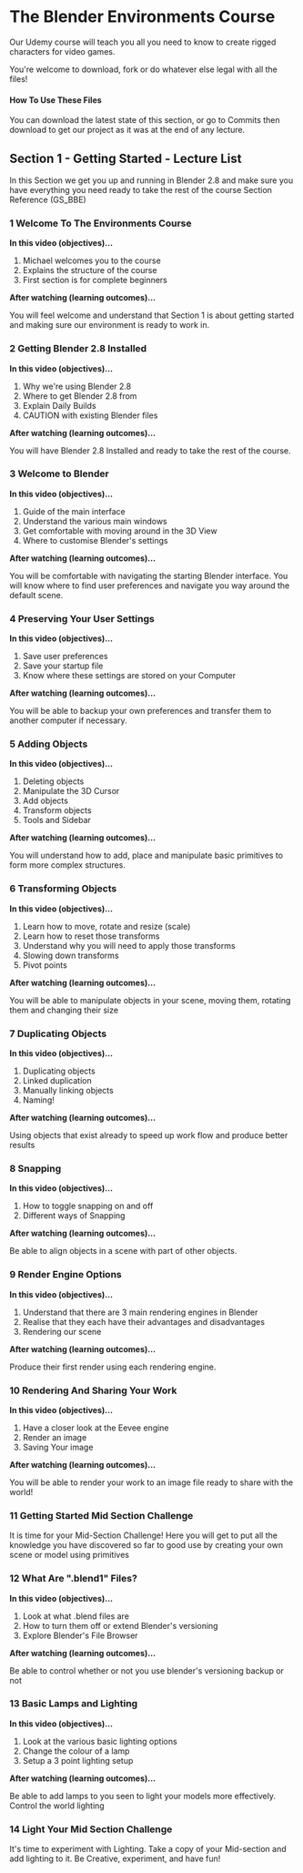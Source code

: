# The Blender Environments Course
Our Udemy course will teach you all you need to know to create rigged characters for video games.

You're welcome to download, fork or do whatever else legal with all the files!

#### How To Use These Files
You can download the latest state of this section, or go to Commits then download to get our project as it was at the end of any lecture.

## Section 1 - Getting Started - Lecture List

In this Section we get you up and running in Blender 2.8 and make sure you have everything you need ready to take the rest of the course Section Reference (GS_BBE)

### 1 Welcome To The Environments Course

**In this video (objectives)…**

1. Michael welcomes you to the course
2. Explains the structure of the course
3. First section is for complete beginners

**After watching (learning outcomes)…**

You will feel welcome and understand that Section 1 is about getting started and making sure our environment is ready to work in.

### 2 Getting Blender 2.8 Installed

**In this video (objectives)…**

1. Why we're using Blender 2.8
2. Where to get Blender 2.8 from
3. Explain Daily Builds
4. CAUTION with existing Blender files

**After watching (learning outcomes)…**

You will have Blender 2.8 Installed and ready to take the rest of the course.

### 3 Welcome to Blender

**In this video (objectives)…**

1. Guide of the main interface
2. Understand the various main windows
3. Get comfortable with moving around in the 3D View
4. Where to customise Blender's settings

**After watching (learning outcomes)…**

You will be comfortable with navigating the starting Blender interface.  You will know where to find user preferences and navigate you way around the default scene.

### 4 Preserving Your User Settings

**In this video (objectives)…**

1. Save user preferences
2. Save your startup file
3. Know where these settings are stored on your Computer

**After watching (learning outcomes)…**

You will be able to backup your own preferences and transfer them to another computer if necessary.

### 5 Adding Objects
**In this video (objectives)…**

1. Deleting objects
2. Manipulate the 3D Cursor
3. Add objects
4. Transform objects
5. Tools and Sidebar

**After watching (learning outcomes)…**

You will understand how to add, place and manipulate basic primitives to form more complex structures.

### 6 Transforming Objects

**In this video (objectives)…**

1. Learn how to move, rotate and resize (scale)
2. Learn how to reset those transforms
3. Understand why you will need to apply those transforms
4. Slowing down transforms
5. Pivot points

**After watching (learning outcomes)…**

You will be able to manipulate objects in your scene, moving them, rotating them and changing their size

### 7 Duplicating Objects

**In this video (objectives)…**

1. Duplicating objects
2. Linked duplication
3. Manually linking objects
4. Naming!

**After watching (learning outcomes)…**

Using objects that exist already to speed up work flow and produce better results

### 8 Snapping

**In this video (objectives)…**

1. How to toggle snapping on and off
2. Different ways of Snapping

**After watching (learning outcomes)…**

Be able to align objects in a scene with part of other objects.

### 9 Render Engine Options

**In this video (objectives)…**

1. Understand that there are 3 main rendering engines in Blender
2. Realise that they each have their advantages and disadvantages
3. Rendering our scene

**After watching (learning outcomes)…**

Produce their first render using each rendering engine.

### 10 Rendering And Sharing Your Work

**In this video (objectives)…**

1. Have a closer look at the Eevee engine
2. Render an image
3. Saving Your image

**After watching (learning outcomes)…**

You will be able to render your work to an image file ready to share with the world!

### 11 Getting Started Mid Section Challenge

It is time for your Mid-Section Challenge!
Here you will get to put all the knowledge you have discovered so far to good use by creating your own scene or model using primitives

### 12 What Are ".blend1" Files?

**In this video (objectives)…**

1. Look at what .blend files are
2. How to turn them off or extend Blender's versioning
3. Explore Blender's File Browser


**After watching (learning outcomes)…**

Be able to control whether or not you use blender's versioning backup or not

### 13 Basic Lamps and Lighting 
 
**In this video (objectives)…** 
 
1. Look at the various basic lighting options 
2. Change the colour of a lamp 
3. Setup a 3 point lighting setup 
 
 
**After watching (learning outcomes)…** 
 
Be able to add lamps to you seen to light your models more effectively. 
Control the world lighting 

### 14 Light Your Mid Section Challenge 

It's time to experiment with Lighting.
Take a copy of your Mid-section and add lighting to it.
Be Creative, experiment, and have fun!
 

